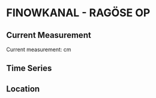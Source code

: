 # FINOWKANAL - RAGÖSE OP

## Current Measurement

Current measurement: <Value topic="rivers/pegel-online/FiK/RAGÖSE OP/measurementValue"/> cm

## Time Series

<TimeSeries topic="rivers/pegel-online/FiK/RAGÖSE OP/measurementValue" period="week" />

## Location

<WorldMap>
  <Marker lat="52.84929621515699" lon="13.856280271238068" labelTopic="rivers/pegel-online/FiK/RAGÖSE OP" />
</WorldMap>
